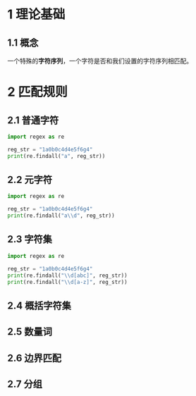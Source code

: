 # 1 理论基础

## 1.1 概念

一个特殊的**字符序列**，一个字符是否和我们设置的字符序列相匹配。

# 2 匹配规则

## 2.1 普通字符

```python
import regex as re

reg_str = "1a0b0c4d4e5f6g4"
print(re.findall("a", reg_str))
```

## 2.2 元字符

```python
import regex as re

reg_str = "1a0b0c4d4e5f6g4"
print(re.findall("a\\d", reg_str))
```

## 2.3 字符集

```python
import regex as re

reg_str = "1a0b0c4d4e5f6g4"
print(re.findall("\\d[abc]", reg_str))
print(re.findall("\\d[a-z]", reg_str))
```

## 2.4 概括字符集





## 2.5 数量词





## 2.6 边界匹配





## 2.7 分组
